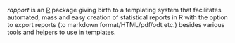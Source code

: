*rapport* is an [R](http://www.r-project.org/) package giving birth to a templating system that facilitates automated, mass and easy creation of statistical reports in R with the option to export reports (to markdown format/HTML/pdf/odt etc.) besides various tools and helpers to use in templates.